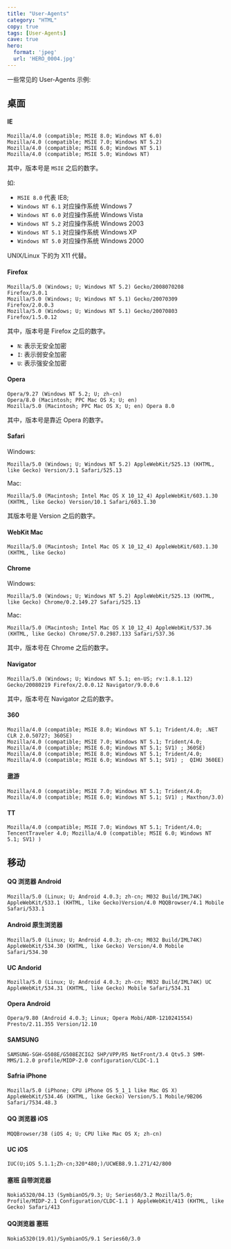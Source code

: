 ```yaml
---
title: "User-Agents"
category: "HTML"
copy: true
tags: [User-Agents]
cave: true
hero:
  format: 'jpeg'
  url: 'HERO_0004.jpg'
---
```

一些常见的 User-Agents 示例:

## 桌面

#### IE

```
Mozilla/4.0 (compatible; MSIE 8.0; Windows NT 6.0)
Mozilla/4.0 (compatible; MSIE 7.0; Windows NT 5.2)
Mozilla/4.0 (compatible; MSIE 6.0; Windows NT 5.1)
Mozilla/4.0 (compatible; MSIE 5.0; Windows NT)
```

其中，版本号是 `MSIE` 之后的数字。

如:

* `MSIE 8.0` 代表 IE8;
* `Windows NT 6.1` 对应操作系统 Windows 7
* `Windows NT 6.0` 对应操作系统 Windows Vista 　
* `Windows NT 5.2` 对应操作系统 Windows 2003 　　
* `Windows NT 5.1` 对应操作系统 Windows XP 　　
* `Windows NT 5.0` 对应操作系统 Windows 2000

UNIX/Linux 下的为 X11 代替。

#### Firefox

```
Mozilla/5.0 (Windows; U; Windows NT 5.2) Gecko/2008070208 Firefox/3.0.1
Mozilla/5.0 (Windows; U; Windows NT 5.1) Gecko/20070309 Firefox/2.0.0.3
Mozilla/5.0 (Windows; U; Windows NT 5.1) Gecko/20070803 Firefox/1.5.0.12
```

其中，版本号是 Firefox 之后的数字。

* `N`: 表示无安全加密
* `I`: 表示弱安全加密
* `U`: 表示强安全加密

#### Opera

```
Opera/9.27 (Windows NT 5.2; U; zh-cn)
Opera/8.0 (Macintosh; PPC Mac OS X; U; en)
Mozilla/5.0 (Macintosh; PPC Mac OS X; U; en) Opera 8.0
```
其中，版本号是靠近 Opera 的数字。

#### Safari

Windows:

```
Mozilla/5.0 (Windows; U; Windows NT 5.2) AppleWebKit/525.13 (KHTML, like Gecko) Version/3.1 Safari/525.13
```

Mac:

```
Mozilla/5.0 (Macintosh; Intel Mac OS X 10_12_4) AppleWebKit/603.1.30 (KHTML, like Gecko) Version/10.1 Safari/603.1.30
```
其版本号是 Version 之后的数字。

#### WebKit Mac

```
Mozilla/5.0 (Macintosh; Intel Mac OS X 10_12_4) AppleWebKit/603.1.30 (KHTML, like Gecko)
```

#### Chrome

Windows:

```
Mozilla/5.0 (Windows; U; Windows NT 5.2) AppleWebKit/525.13 (KHTML, like Gecko) Chrome/0.2.149.27 Safari/525.13
```

Mac:

```
Mozilla/5.0 (Macintosh; Intel Mac OS X 10_12_4) AppleWebKit/537.36 (KHTML, like Gecko) Chrome/57.0.2987.133 Safari/537.36
```
其中，版本号在 Chrome 之后的数字。

#### Navigator

```
Mozilla/5.0 (Windows; U; Windows NT 5.1; en-US; rv:1.8.1.12) Gecko/20080219 Firefox/2.0.0.12 Navigator/9.0.0.6
```
其中，版本号在 Navigator 之后的数字。

#### 360

```
Mozilla/4.0 (compatible; MSIE 8.0; Windows NT 5.1; Trident/4.0; .NET CLR 2.0.50727; 360SE)
Mozilla/4.0 (compatible; MSIE 7.0; Windows NT 5.1; Trident/4.0; Mozilla/4.0 (compatible; MSIE 6.0; Windows NT 5.1; SV1) ; 360SE)
Mozilla/4.0 (compatible; MSIE 8.0; Windows NT 5.1; Trident/4.0; Mozilla/4.0 (compatible; MSIE 6.0; Windows NT 5.1; SV1) ;  QIHU 360EE)
```

#### 遨游

```
Mozilla/4.0 (compatible; MSIE 7.0; Windows NT 5.1; Trident/4.0; Mozilla/4.0 (compatible; MSIE 6.0; Windows NT 5.1; SV1) ; Maxthon/3.0)
```

#### TT

```
Mozilla/4.0 (compatible; MSIE 7.0; Windows NT 5.1; Trident/4.0; TencentTraveler 4.0; Mozilla/4.0 (compatible; MSIE 6.0; Windows NT 5.1; SV1) )
```

## 移动

#### QQ 浏览器 Android

```
Mozilla/5.0 (Linux; U; Android 4.0.3; zh-cn; M032 Build/IML74K) AppleWebKit/533.1 (KHTML, like Gecko)Version/4.0 MQQBrowser/4.1 Mobile Safari/533.1
```

#### Android 原生浏览器

```
Mozilla/5.0 (Linux; U; Android 4.0.3; zh-cn; M032 Build/IML74K) AppleWebKit/534.30 (KHTML, like Gecko) Version/4.0 Mobile Safari/534.30
```

#### UC Andorid

```
Mozilla/5.0 (Linux; U; Android 4.0.3; zh-cn; M032 Build/IML74K) UC AppleWebKit/534.31 (KHTML, like Gecko) Mobile Safari/534.31
```

#### Opera Android

```
Opera/9.80 (Android 4.0.3; Linux; Opera Mobi/ADR-1210241554) Presto/2.11.355 Version/12.10
```

#### SAMSUNG

```
SAMSUNG-SGH-G508E/G508EZCIG2 SHP/VPP/R5 NetFront/3.4 Qtv5.3 SMM-MMS/1.2.0 profile/MIDP-2.0 configuration/CLDC-1.1
```

#### Safria iPhone

```
Mozilla/5.0 (iPhone; CPU iPhone OS 5_1_1 like Mac OS X) AppleWebKit/534.46 (KHTML, like Gecko) Version/5.1 Mobile/9B206 Safari/7534.48.3
```

#### QQ 浏览器 iOS

```
MQQBrowser/38 (iOS 4; U; CPU like Mac OS X; zh-cn)
```

#### UC iOS

```
IUC(U;iOS 5.1.1;Zh-cn;320*480;)/UCWEB8.9.1.271/42/800
```

#### 塞班 自带浏览器

```
Nokia5320/04.13 (SymbianOS/9.3; U; Series60/3.2 Mozilla/5.0; Profile/MIDP-2.1 Configuration/CLDC-1.1 ) AppleWebKit/413 (KHTML, like Gecko) Safari/413
```

#### QQ浏览器 塞班

```
Nokia5320(19.01)/SymbianOS/9.1 Series60/3.0
```
